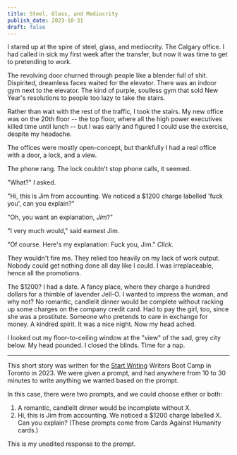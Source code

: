 ```yaml
---
title: Steel, Glass, and Mediocrity
publish_date: 2023-10-31
draft: false
---
```


I stared up at the spire of steel, glass, and mediocrity. The Calgary office. I had called in sick my first week after the transfer, but now it was time to get to pretending to work.

The revolving door churned through people like a blender full of shit. Dispirited, dreamless faces waited for the elevator. There was an indoor gym next to the elevator. The kind of purple, soulless gym that sold New Year's resolutions to people too lazy to take the stairs.

Rather than wait with the rest of the traffic, I took the stairs. My new office was on the 20th floor -- the top floor, where all the high power executives killed time until lunch -- but I was early and figured I could use the exercise, despite my headache.

The offices were mostly open-concept, but thankfully I had a real office with a door, a lock, and a view. 

The phone rang. The lock couldn't stop phone calls, it seemed.

"What?" I asked.

"Hi, this is Jim from accounting. We noticed a $1200 charge labelled 'fuck you', can you explain?"

"Oh, you want an explanation, *Jim*?"

"I very much would," said earnest Jim.

"Of course. Here's my explanation: Fuck you, Jim." *Click.*

They wouldn't fire me. They relied too heavily on my lack of work output. Nobody could get nothing done all day like I could. I was irreplaceable, hence all the promotions.

The $1200? I had a date. A fancy place, where they charge a hundred dollars for a thimble of lavender Jell-O. I wanted to impress the woman, and why not? No romantic, candlelit dinner would be complete without racking up some charges on the company credit card. Had to pay the girl, too, since she was a prostitute. Someone who pretends to care in exchange for money. A kindred spirit. It was a nice night. Now my head ached.

I looked out my floor-to-ceiling window at the "view" of the sad, grey city below. My head pounded. I closed the blinds. Time for a nap.

***

This short story was written for the [Start Writing](https://www.startwriting.ca) Writers Boot Camp in Toronto in 2023. We were given a prompt, and had anywhere from 10 to 30 minutes to write anything we wanted based on the prompt.

In this case, there were two prompts, and we could choose either or both:
1. A romantic, candlelit dinner would be incomplete without X.
2. Hi, this is Jim from accounting. We noticed a $1200 charge labelled X. Can you explain?
(These prompts come from Cards Against Humanity cards.)

This is my unedited response to the prompt.
